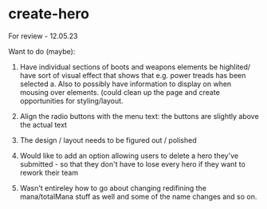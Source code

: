 # create-hero

For review - 12.05.23

Want to do (maybe): 
1. Have individual sections of boots and weapons elements be highlited/ have sort of visual effect that shows that e.g. power treads has been selected
a. Also to possibly have information to display on when mousing over elements. (could clean up the page and create opportunities for styling/layout.

2. Align the radio buttons with the menu text: the buttons are slightly above the actual text

3. The design / layout needs to be figured out / polished 

4. Would like to add an option allowing users to delete a hero they've submitted - so that they don't have to lose every hero if they want to rework their team

5. Wasn't entireley how to go about changing redifining the mana/totalMana stuff as well and some of the name changes and so on. 
